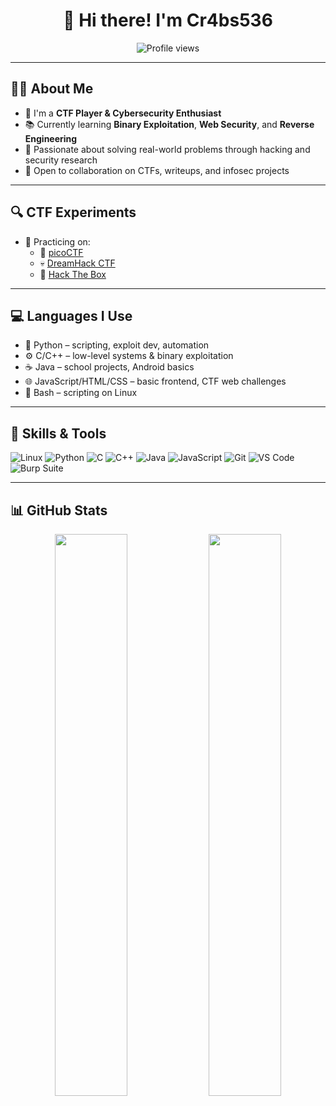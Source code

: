 <h1 align="center">👋 Hi there! I'm Cr4bs536</h1>

<p align="center">
  <img src="https://komarev.com/ghpvc/?username=Crabs536&style=flat-square&color=blue" alt="Profile views" />
</p>

---

## 👨‍💻 About Me

- 🍥 I'm a **CTF Player & Cybersecurity Enthusiast**
- 📚 Currently learning **Binary Exploitation**, **Web Security**, and **Reverse Engineering**
- 🔐 Passionate about solving real-world problems through hacking and security research
- 🤝 Open to collaboration on CTFs, writeups, and infosec projects

---

## 🔍 CTF Experiments

- 🧪 Practicing on:
  - 🥧 [picoCTF](https://play.picoctf.org/)
  - 💀 [DreamHack CTF](https://dreamhack.io)
  - 🧠 [Hack The Box](https://ctf.hackthebox.com/)

---

## 💻 Languages I Use

- 🐍 Python – scripting, exploit dev, automation
- ⚙️ C/C++ – low-level systems & binary exploitation
- ☕ Java – school projects, Android basics
- 🌐 JavaScript/HTML/CSS – basic frontend, CTF web challenges
- 🐧 Bash – scripting on Linux

---

## 🧠 Skills & Tools

![Linux](https://img.shields.io/badge/-Linux-333333?style=flat&logo=linux)
![Python](https://img.shields.io/badge/-Python-3776AB?style=flat&logo=python&logoColor=white)
![C](https://img.shields.io/badge/-C-00599C?style=flat&logo=c&logoColor=white)
![C++](https://img.shields.io/badge/-C++-00599C?style=flat&logo=c%2B%2B&logoColor=white)
![Java](https://img.shields.io/badge/-Java-007396?style=flat&logo=java&logoColor=white)
![JavaScript](https://img.shields.io/badge/-JavaScript-F7DF1E?style=flat&logo=javascript&logoColor=black)
![Git](https://img.shields.io/badge/-Git-F05032?style=flat&logo=git&logoColor=white)
![VS Code](https://img.shields.io/badge/-VS%20Code-007ACC?style=flat&logo=visual-studio-code&logoColor=white)
![Burp Suite](https://img.shields.io/badge/-Burp%20Suite-ff6600?style=flat&logo=burpsuite&logoColor=white)

---

## 📊 GitHub Stats

<p align="center">
  <img src="https://github-readme-stats.vercel.app/api?username=Crabs536&show_icons=true&theme=dark&hide_border=true" width="48%" />
  <img src="https://github-readme-stats.vercel.app/api/top-langs/?username=Crabs536&layout=compact&theme=dark&hide_border=true" width="48%" />
</p>

